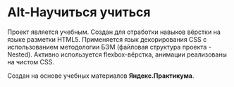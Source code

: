 # Alt-Научиться учиться

Проект является учебным. Создан для отработки навыков вёрстки
на языке разметки HTML5. Применяется язык декорирования CSS
с использованием методологии БЭМ (файловая структура проекта - Nested).
Активно используется flexbox-вёрстка, анимации реализованы на чистом CSS.

Создан на основе учебных материалов **Яндекс.Практикума**.
